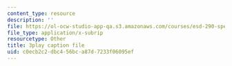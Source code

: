 ```yaml
---
content_type: resource
description: ''
file: https://ol-ocw-studio-app-qa.s3.amazonaws.com/courses/esd-290-special-topics-in-supply-chain-management-spring-2005/c0ecb2c2dbc456bca87d7233f06095ef_uON1av7YiHw.vtt
file_type: application/x-subrip
resourcetype: Other
title: 3play caption file
uid: c0ecb2c2-dbc4-56bc-a87d-7233f06095ef
---
```

